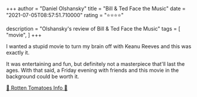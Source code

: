 +++
author = "Daniel Olshansky"
title = "Bill & Ted Face the Music"
date = "2021-07-05T08:57:51.710000"
rating = "⭐⭐⭐⭐"

description = "Olshansky's review of Bill & Ted Face the Music"
tags = [
    "movie",
]
+++


I wanted a stupid movie to turn my brain off with Keanu Reeves and this was exactly it.

It was entertaining and fun, but definitely not a masterpiece that'll last the ages. With that said, a Friday evening with friends and this movie in the background could be worth it.

[🍅 Rotten Tomatoes Info 🍅](https://www.rottentomatoes.com//m/bill_and_ted_face_the_music)